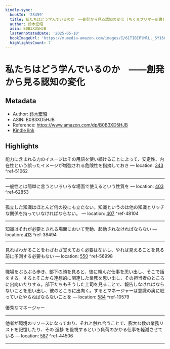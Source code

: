 ```yaml
---
kindle-sync:
  bookId: '28459'
  title: 私たちはどう学んでいるのか　――創発から見る認知の変化 (ちくまプリマー新書)
  author: 鈴木宏昭
  asin: B0B3XD5HJB
  lastAnnotatedDate: '2025-05-10'
  bookImageUrl: 'https://m.media-amazon.com/images/I/61TIBIPlMlL._SY160.jpg'
  highlightsCount: 7
---
```

# 私たちはどう学んでいるのか　――創発から見る認知の変化
## Metadata
* Author: [鈴木宏昭](https://www.amazon.comundefined)
* ASIN: B0B3XD5HJB
* Reference: https://www.amazon.com/dp/B0B3XD5HJB
* [Kindle link](kindle://book?action=open&asin=B0B3XD5HJB)

## Highlights
能力に含まれる力のイメージはその用語を使い続けることによって、安定性、内在性という誤ったイメージが増強される危険性を指摘しておき — location: [343](kindle://book?action=open&asin=B0B3XD5HJB&location=343) ^ref-51062

---
一般性とは簡単に言うといろいろな場面で使えるという性質を — location: [403](kindle://book?action=open&asin=B0B3XD5HJB&location=403) ^ref-62853

---
孤立した知識はほとんど何の役にも立たない。知識というのは他の知識とリッチな関係を持っていなければならない。 — location: [407](kindle://book?action=open&asin=B0B3XD5HJB&location=407) ^ref-48104

---
知識はそれが必要とされる場面において発動、起動されなければならない — location: [413](kindle://book?action=open&asin=B0B3XD5HJB&location=413) ^ref-38494

---
見ればわかることをわざわざ覚えておく必要はないし、やれば見えることを見る前に予測する必要もない — location: [550](kindle://book?action=open&asin=B0B3XD5HJB&location=550) ^ref-56998

---
職場をぶらぶら歩き、部下の顔を見ると、彼に頼んだ仕事を思い出し、そこで話をする。するとそこから連想的に関連した業務を思い出し、その担当者のところに出向いたりする。部下たちもそうした上司を見ることで、報告しなければならないことを思い出し、彼のところに出向く。するとマネージャーは意識の奥に眠っていたやらねばならないことを — location: [584](kindle://book?action=open&asin=B0B3XD5HJB&location=584) ^ref-10579

優秀なマネージャー

---
他者が環境のリソースになっており、それと触れ合うことで、膨大な数の業務リストを記憶したり、その 進捗 を監視するという負荷のかかる仕事を軽減させている — location: [587](kindle://book?action=open&asin=B0B3XD5HJB&location=587) ^ref-44506

---

